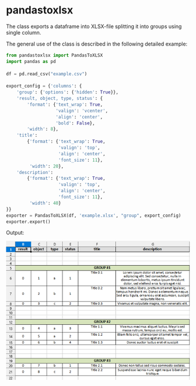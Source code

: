 # pandastoxlsx

The class exports a dataframe into XLSX-file splitting it into groups using single column.  

The general use of the class is described in the following detailed example:

```python
from pandastoxlsx import PandasToXLSX
import pandas as pd

df = pd.read_csv("example.csv")

export_config = {'columns': {
    'group': {'options': {'hidden': True}},
    'result, object, type, status': {
        'format': {'text_wrap': True,
                   'valign': 'vcenter',
                   'align': 'center',
                   'bold': False},
        'width': 8},
    'title':
        {'format': {'text_wrap': True,
                    'valign': 'top',
                    'align': 'center',
                    'font_size': 11},
         'width': 20},
    'description':
        {'format': {'text_wrap': True,
                    'valign': 'top',
                    'align': 'center',
                    'font_size': 11},
         'width': 40}
}}
exporter = PandasToXLSX(df, 'example.xlsx', "group", export_config)
exporter.export()


```

Output:  

![example.png](example.png)
